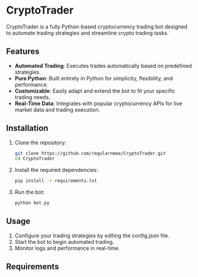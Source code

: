 # CryptoTrader

CryptoTrader is a fully Python-based cryptocurrency trading bot designed to automate trading strategies and streamline crypto trading tasks.

## Features
- **Automated Trading**: Executes trades automatically based on predefined strategies.
- **Pure Python**: Built entirely in Python for simplicity, flexibility, and performance.
- **Customizable**: Easily adapt and extend the bot to fit your specific trading needs.
- **Real-Time Data**: Integrates with popular cryptocurrency APIs for live market data and trading execution.

## Installation

1. Clone the repository:
   ```bash
   git clone https://github.com/regularnmae/CryptoTrader.git
   cd CryptoTrader
   ```
2. Install the required dependencies:
   ```bash
   pip install -r requirements.txt
   ```
3. Run the bot:
   ```bash
   python bot.py
   ```
   
## Usage

1. Configure your trading strategies by editing the config.json file.
2. Start the bot to begin automated trading.
3. Monitor logs and performance in real-time.

## Requirements

